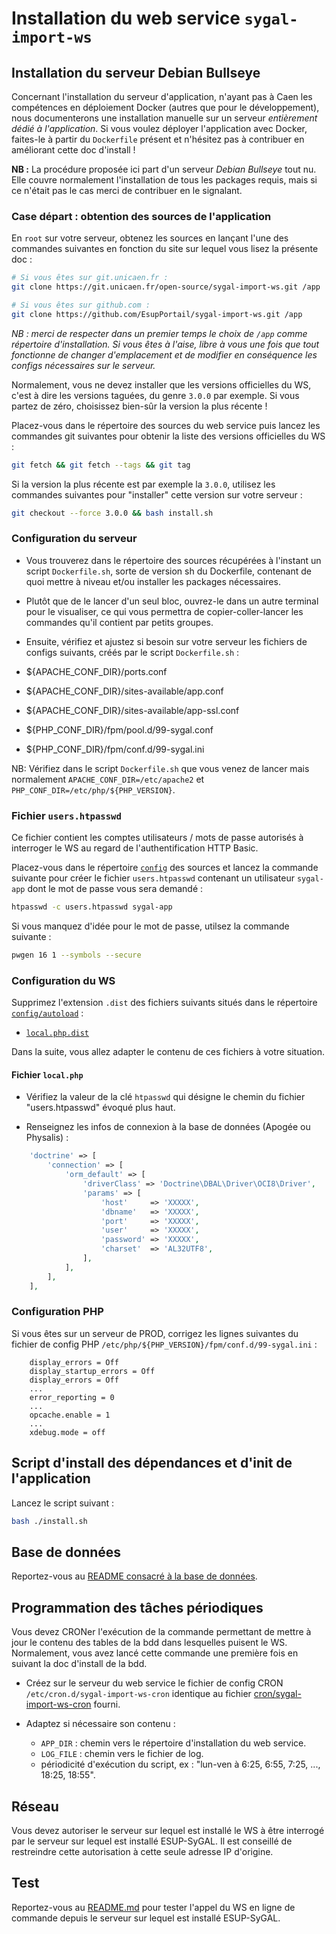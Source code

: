 Installation du web service `sygal-import-ws`
=============================================


## Installation du serveur Debian Bullseye

Concernant l'installation du serveur d'application, n'ayant pas à Caen les compétences
en déploiement Docker (autres que pour le développement), nous documenterons une installation manuelle sur
un serveur *entièrement dédié à l'application*.
Si vous voulez déployer l'application avec Docker, faites-le à partir du `Dockerfile` présent et n'hésitez pas à
contribuer en améliorant cette doc d'install !

**NB :** La procédure proposée ici part d'un serveur *Debian Bullseye* tout nu. Elle couvre normalement l'installation
de tous les packages requis, mais si ce n'était pas le cas merci de contribuer en le signalant.


### Case départ : obtention des sources de l'application

En `root` sur votre serveur, obtenez les sources en lançant l'une des commandes suivantes en fonction
du site sur lequel vous lisez la présente doc :
```bash
# Si vous êtes sur git.unicaen.fr :
git clone https://git.unicaen.fr/open-source/sygal-import-ws.git /app

# Si vous êtes sur github.com :
git clone https://github.com/EsupPortail/sygal-import-ws.git /app
```

*NB : merci de respecter dans un premier temps le choix de `/app` comme répertoire d'installation.
Si vous êtes à l'aise, libre à vous une fois que tout fonctionne de changer d'emplacement et de modifier en conséquence
les configs nécessaires sur le serveur.*

Normalement, vous ne devez installer que les versions officielles du WS, c'est à dire les versions taguées, du genre `3.0.0`
par exemple. Si vous partez de zéro, choisissez bien-sûr la version la plus récente !

Placez-vous dans le répertoire des sources du web service puis lancez les commandes git suivantes pour obtenir la liste des
versions officielles du WS :
```bash
git fetch && git fetch --tags && git tag
```

Si la version la plus récente est par exemple la `3.0.0`, utilisez les commandes suivantes pour "installer" cette version
sur votre serveur :
```bash
git checkout --force 3.0.0 && bash install.sh
```


### Configuration du serveur

- Vous trouverez dans le répertoire des sources récupérées à l'instant un script `Dockerfile.sh`,
  sorte de version sh du Dockerfile, contenant de quoi mettre à niveau et/ou installer les packages nécessaires.

- Plutôt que de le lancer d'un seul bloc, ouvrez-le dans un autre terminal pour le visualiser, ce qui vous permettra
  de copier-coller-lancer les commandes qu'il contient par petits groupes.

- Ensuite, vérifiez et ajustez si besoin sur votre serveur les fichiers de configs suivants,
créés par le script `Dockerfile.sh` :
- ${APACHE_CONF_DIR}/ports.conf
- ${APACHE_CONF_DIR}/sites-available/app.conf
- ${APACHE_CONF_DIR}/sites-available/app-ssl.conf  
- ${PHP_CONF_DIR}/fpm/pool.d/99-sygal.conf
- ${PHP_CONF_DIR}/fpm/conf.d/99-sygal.ini

NB: Vérifiez dans le script `Dockerfile.sh` que vous venez de lancer mais normalement 
`APACHE_CONF_DIR=/etc/apache2` et `PHP_CONF_DIR=/etc/php/${PHP_VERSION}`.


### Fichier `users.htpasswd`

Ce fichier contient les comptes utilisateurs / mots de passe autorisés à interroger le WS au regard de l'authentification HTTP Basic.

Placez-vous dans le répertoire [`config`](config) des sources et lancez la 
commande suivante pour créer le fichier `users.htpasswd` contenant un utilisateur `sygal-app` dont le mot de passe 
vous sera demandé :
```bash
htpasswd -c users.htpasswd sygal-app
```

Si vous manquez d'idée pour le mot de passe, utilsez la commande suivante :
```bash
pwgen 16 1 --symbols --secure
```


### Configuration du WS

Supprimez l'extension `.dist` des fichiers suivants situés dans le répertoire [`config/autoload`](config/autoload) :
  - [`local.php.dist`](config/autoload/local.php.dist)

Dans la suite, vous allez adapter le contenu de ces fichiers à votre situation.

#### Fichier `local.php`

- Vérifiez la valeur de la clé `htpasswd` qui désigne le chemin du fichier "users.htpasswd" évoqué plus haut.

- Renseignez les infos de connexion à la base de données (Apogée ou Physalis) :
```php
    'doctrine' => [
        'connection' => [
            'orm_default' => [
                'driverClass' => 'Doctrine\DBAL\Driver\OCI8\Driver',
                'params' => [
                    'host'     => 'XXXXX',
                    'dbname'   => 'XXXXX',
                    'port'     => 'XXXXX',
                    'user'     => 'XXXXX',
                    'password' => 'XXXXX',
                    'charset'  => 'AL32UTF8',
                ],
            ],
        ],
    ],
```


### Configuration PHP

Si vous êtes sur un serveur de PROD, corrigez les lignes suivantes du fichier de config PHP 
`/etc/php/${PHP_VERSION}/fpm/conf.d/99-sygal.ini` :
```
    display_errors = Off
    display_startup_errors = Off
    display_errors = Off
    ...
    error_reporting = 0
    ...
    opcache.enable = 1
    ...
    xdebug.mode = off
```


## Script d'install des dépendances et d'init de l'application

Lancez le script suivant :

```bash
bash ./install.sh
```


Base de données
---------------

Reportez-vous au [README consacré à la base de données](database/README.md).


Programmation des tâches périodiques
------------------------------------

Vous devez CRONer l'exécution de la commande permettant de mettre à jour le contenu des tables de la bdd dans lesquelles 
puisent le WS. Normalement, vous avez lancé cette commande une première fois en suivant la doc d'install de la bdd.

- Créez sur le serveur du web service le fichier de config CRON `/etc/cron.d/sygal-import-ws-cron`
  identique au fichier [cron/sygal-import-ws-cron](cron/sygal-import-ws-cron) fourni.

- Adaptez si nécessaire son contenu :
  - `APP_DIR` : chemin vers le répertoire d'installation du web service.
  - `LOG_FILE` : chemin vers le fichier de log.
  - périodicité d'exécution du script, ex : "lun-ven à 6:25, 6:55, 7:25, ..., 18:25, 18:55".


Réseau
------

Vous devez autoriser le serveur sur lequel est installé le WS à être interrogé par le serveur sur lequel est installé 
ESUP-SyGAL.
Il est conseillé de restreindre cette autorisation à cette seule adresse IP d'origine.


Test
----

Reportez-vous au [README.md](../README.md) pour tester l'appel du WS en ligne de commande depuis le serveur
sur lequel est installé ESUP-SyGAL.
